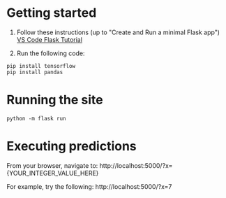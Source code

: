 # Getting started

   1. Follow these instructions (up to "Create and Run a minimal Flask app") 
   [VS Code Flask Tutorial](https://code.visualstudio.com/docs/python/tutorial-flask#_create-a-project-environment-for-the-flask-tutorial)

   2. Run the following code:
   ```
  pip install tensorflow
  pip install pandas
   ```

# Running the site
```
python -m flask run
```

# Executing predictions
From your browser, navigate to: http://localhost:5000/?x={YOUR_INTEGER_VALUE_HERE}

For example, try the following: http://localhost:5000/?x=7